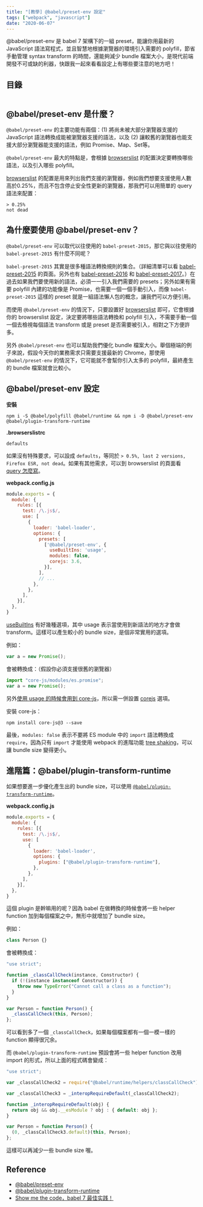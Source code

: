 ```yaml
---
title: "[教學] @babel/preset-env 設定"
tags: ["webpack", "javascript"]
date: "2020-06-07"
---
```


@babel/preset-env 是 babel 7 架構下的一組 preset，能讓你用最新的 JavaScript 語法寫程式，並且智慧地根據瀏覽器的環境引入需要的 polyfill，節省手動管理 syntax transform 的時間，還能夠減少 bundle 檔案大小，是現代前端開發不可或缺的利器，快跟我一起來看看設定上有哪些要注意的地方吧！

## 目錄

```toc
```

## @babel/preset-env 是什麼？

`@babel/preset-env` 的主要功能有兩個：(1) 將尚未被大部分瀏覽器支援的 JavaScript 語法轉換成能被瀏覽器支援的語法，以及 (2) 讓較舊的瀏覽器也能支援大部分瀏覽器能支援的語法，例如 Promise、Map、Set等。

`@babel/preset-env` 最大的特點是，會根據 [browserslist](https://github.com/browserslist/browserslist) 的配置決定要轉換哪些語法，以及引入哪些 polyfill。

[browserslist](https://github.com/browserslist/browserslist) 的配置是用來列出我們支援的瀏覽器，例如我們想要支援使用人數高於0.25%，而且不包含停止安全性更新的瀏覽器，那我們可以用簡單的 query 語法來配置：

```
> 0.25%
not dead
```

## 為什麼要使用 @babel/preset-env？

`@babel/preset-env` 可以取代以往使用的 `babel-preset-2015`，那它與以往使用的 `babel-preset-2015` 有什麼不同呢？

`babel-preset-2015` 其實是很多種語法轉換規則的集合。（詳細清單可以看 [babel-preset-2015](https://babeljs.io/docs/en/6.26.3/babel-preset-es2015) 的頁面。另外也有 [babel-preset-2016](https://babeljs.io/docs/en/6.26.3/babel-preset-es2016) 和 [babel-preset-2017](https://babeljs.io/docs/en/6.26.3/babel-preset-es2017)。）在過去如果我們要使用新的語法，必須一一引入我們需要的 presets；另外如果有需要 polyfill 內建的功能像是 Promise，也需要一個一個手動引入，而像 `babel-preset-2015` 這樣的 preset 就是一組語法懶人包的概念，讓我們可以方便引用。

而使用 `@babel/preset-env` 的情況下，只要設置好 [browserslist](https://github.com/browserslist/browserslist) 即可，它會根據你的 browserslist 設定，決定要將哪些語法轉換和 polyfill 引入，不需要手動一個一個去檢視每個語法 transform 或是 preset 是否需要被引入，相對之下方便許多。

另外 `@babel/preset-env` 也可以幫助我們優化 bundle 檔案大小。舉個極端的例子來說，假設今天你的業務需求只需要支援最新的 Chrome，那使用 `@babel/preset-env` 的情況下，它可能就不會幫你引入太多的 polyfill，最終產生的 bundle 檔案就會比較小。

## @babel/preset-env 設定

**安裝**

`npm i -S @babel/polyfill @babel/runtime && npm i -D @babel/preset-env @babel/plugin-transform-runtime`

**.browserslistrc**

```
defaults
```

如果沒有特殊要求，可以設成 `defaults`，等同於 `> 0.5%, last 2 versions, Firefox ESR, not dead`。如果有其他需求，可以到 browserslist 的頁面看 [query 怎麼寫](https://github.com/browserslist/browserslist#full-list)。

**webpack.config.js**

```JavaScript
module.exports = {
  module: {
    rules: [{
      test: /\.js$/,
      use: [
        {
          loader: 'babel-loader',
          options: {
            presets: [
              ['@babel/preset-env', {
                useBuiltIns: 'usage',
                modules: false,
                corejs: 3.6,
              }],
            ],
            // ...
          },
        },
      ],
    }],
  },
}
```

[useBuiltIns](https://babeljs.io/docs/en/babel-preset-env#usebuiltins) 有好幾種選項，其中 usage 表示當使用到新語法的地方才會做 transform。這樣可以產生較小的 bundle size，是個非常實用的選項。

例如：

```JavaScript
var a = new Promise();
```

會被轉換成：（假設你必須支援很舊的瀏覽器）

```JavaScript
import "core-js/modules/es.promise";
var a = new Promise();
```

另外[使用 usage 的時候會用到 core-js](https://babeljs.io/docs/en/babel-preset-env#usebuiltins)，所以需一併設置 [corejs](https://babeljs.io/docs/en/babel-preset-env#corejs) 選項。

安裝 core-js：

`npm install core-js@3 --save`

最後，`modules: false` 表示不要將 ES module 中的 `import` 語法轉換成 `require`，因為只有 `import` 才能使用 webpack 的進階功能 [tree shaking](https://webpack.js.org/guides/tree-shaking/)，可以讓 bundle size 變得更小。

## 進階篇：@babel/plugin-transform-runtime

如果想要進一步優化產生出的 bundle size，可以使用 [`@babel/plugin-transform-runtime`](https://babeljs.io/docs/en/babel-plugin-transform-runtime)。

**webpack.config.js**

```JavaScript
module.exports = {
  module: {
    rules: [{
      test: /\.js$/,
      use: [
        {
          loader: 'babel-loader',
          options: {
            plugins: ["@babel/plugin-transform-runtime"],
          },
        },
      ],
    }],
  },
}
```

這個 plugin 是幹嘛用的呢？因為 babel 在做轉換的時候會將一些 helper function 加到每個檔案之中，無形中就增加了 bundle size。

例如：

```JavaScript
class Person {}
```

會被轉換成：

```JavaScript
"use strict";

function _classCallCheck(instance, Constructor) {
  if (!(instance instanceof Constructor)) {
    throw new TypeError("Cannot call a class as a function");
  }
}

var Person = function Person() {
  _classCallCheck(this, Person);
};
```

可以看到多了一個 `_classCallCheck`，如果每個檔案都有一個一模一樣的 function 顯得很冗余。

而 `@babel/plugin-transform-runtime` 預設會將一些 helper function 改用 import 的形式，所以上面的程式碼會變成：

```JavaScript
"use strict";

var _classCallCheck2 = require("@babel/runtime/helpers/classCallCheck");

var _classCallCheck3 = _interopRequireDefault(_classCallCheck2);

function _interopRequireDefault(obj) {
  return obj && obj.__esModule ? obj : { default: obj };
}

var Person = function Person() {
  (0, _classCallCheck3.default)(this, Person);
};
```

這樣可以再減少一些 bundle size 喔。

## Reference

* [@babel/preset-env](https://babeljs.io/docs/en/babel-preset-env)
* [@babel/plugin-transform-runtime](https://babeljs.io/docs/en/babel-plugin-transform-runtime)
* [Show me the code，babel 7 最佳实践！](https://github.com/SunshowerC/blog/issues/5)
